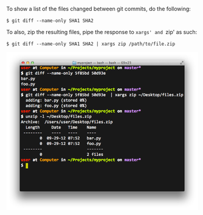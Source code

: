 To show a list of the files changed between git commits, do the following:
```
$ git diff --name-only SHA1 SHA2
```

To also, zip the resulting files, pipe the response to `xargs' and `zip' as such:
```
$ git diff --name-only SHA1 SHA2 | xargs zip /path/to/file.zip
```

<img alt="" src="/img/uploads/2012-09/git-diff-files-changed.png" />